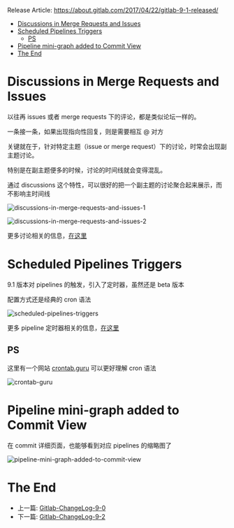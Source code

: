 Release Article: https://about.gitlab.com/2017/04/22/gitlab-9-1-released/

<!-- TOC -->

- [Discussions in Merge Requests and Issues](#discussions-in-merge-requests-and-issues)
- [Scheduled Pipelines Triggers](#scheduled-pipelines-triggers)
  - [PS](#ps)
- [Pipeline mini-graph added to Commit View](#pipeline-mini-graph-added-to-commit-view)
- [The End](#the-end)

<!-- /TOC -->

# Discussions in Merge Requests and Issues

以往再 issues 或者 merge requests 下的评论，都是类似论坛一样的。

一条接一条，如果出现指向性回复，则是需要相互 @ 对方

关键就在于，针对特定主题（issue or merge request）下的讨论，时常会出现副主题讨论。

特别是在副主题便多的时候，讨论的时间线就会变得混乱。

通过 discussions 这个特性，可以很好的把一个副主题的讨论聚合起来展示，而不影响主时间线

![discussions-in-merge-requests-and-issues-1](https://about.gitlab.com/images/9_1/merge_request_resolvable_discussion.png)

![discussions-in-merge-requests-and-issues-2](http://om4h4iqhe.bkt.clouddn.com/discussions-in-merge-requests-and-issues-2.jpg)

更多讨论相关的信息，[在这里](https://docs.gitlab.com/ce/user/discussions/)

# Scheduled Pipelines Triggers

9.1 版本对 pipelines 的触发，引入了定时器，虽然还是 beta 版本

配置方式还是经典的 cron 语法

![scheduled-pipelines-triggers](https://about.gitlab.com/images/9_1/ci_schedule_trigger.png)

更多 pipeline 定时器相关的信息，[在这里](https://docs.gitlab.com/ce/user/project/pipelines/schedules.html)

## PS

这里有一个网站 [crontab.guru](https://crontab.guru/) 可以更好理解 cron 语法

![crontab-guru](http://om4h4iqhe.bkt.clouddn.com/crontab-guru.jpg)

# Pipeline mini-graph added to Commit View 

在 commit 详细页面，也能够看到对应 pipelines 的缩略图了

![pipeline-mini-graph-added-to-commit-view](https://about.gitlab.com/images/9_1/mini_graph.png)

# The End

 - 上一篇: [Gitlab-ChangeLog-9-0](https://github.com/yidinghan/blog/issues/11)
 - 下一篇: [Gitlab-ChangeLog-9-2](https://github.com/yidinghan/blog/issues/13)